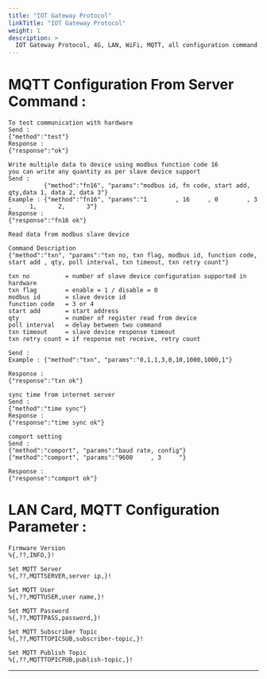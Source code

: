 ```yaml
---
title: "IOT Gateway Protocol"
linkTitle: "IOT Gateway Protocol"
weight: 1
description: >
  IOT Gateway Protocol, 4G, LAN, WiFi, MQTT, all configuration command
---
```


<!--
{{% pageinfo %}}
This is a placeholder page that shows you how to use this template site.
{{% /pageinfo %}}
-->


# MQTT Configuration From Server Command :

```
To test communication with hardware
Send : 
{"method":"test"}
Response : 
{"response":"ok"}
```

```
Write multiple data to device using modbus function code 16
you can write any quantity as per slave device support
Send :
          {"method":"fn16", "params":"modbus id, fn code, start add, qty,data 1, data 2, data 3"}
Example : {"method":"fn16", "params":"1        , 16     , 0        , 3  ,     1,      2,      3"}
Response :
{"response":"fn16 ok"}
```

```
Read data from modbus slave device

Command Description
{"method":"txn", "params":"txn no, txn flag, modbus id, function code, start add , qty, poll interval, txn timeout, txn retry count"}

txn no          = number of slave device configuration supported in hardware
txn flag        = enable = 1 / disable = 0
modbus id       = slave device id
function code   = 3 or 4
start add       = start address
qty             = number of register read from device
poll interval   = delay between two command
txn timeout     = slave device response timeout
txn retry count = if response not receive, retry count

Send :
Example : {"method":"txn", "params":"0,1,1,3,0,10,1000,1000,1"}

Response :
{"response":"txn ok"}
```

```
sync time from internet server
Send :
{"method":"time sync"}
Response :
{"response":"time sync ok"}
```

```
comport setting
Send :
{"method":"comport", "params":"baud rate, config"}
{"method":"comport", "params":"9600     , 3     "}

Response :
{"response":"comport ok"}
```




# LAN Card, MQTT Configuration Parameter :
```
Firmware Version
%{,??,INFO,}!
```
```
Set MQTT Server
%{,??,MQTTSERVER,server ip,}!
```
```
Set MQTT User
%{,??,MQTTUSER,user name,}!
```
```
Set MQTT Password
%{,??,MQTTPASS,password,}!
```
```
Set MQTT Subscriber Topic
%{,??,MQTTTOPICSUB,subscriber-topic,}!
```
```
Set MQTT Publish Topic
%{,??,MQTTTOPICPUB,publish-topic,}!
```








<!--
# Images
-->

<!--

<div class="container">

![image](led-display-control-card-1.jpg)

</div>

-->


<!-- 

<div class="container">

![image](led-display-control-card-2.jpg)

</div>

-->


<!--

<div class="container">

![image](led-display-control-card-3.jpg)

</div>

-->

---


